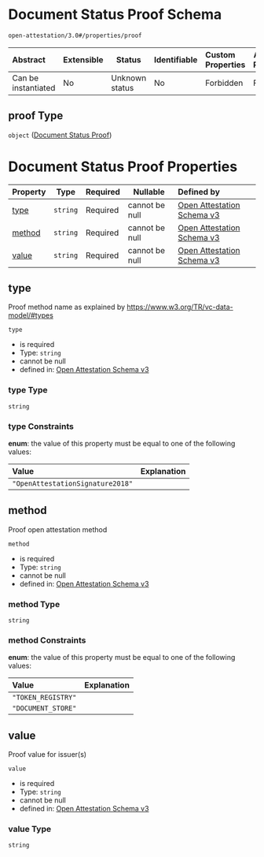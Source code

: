 # Document Status Proof Schema

```txt
open-attestation/3.0#/properties/proof
```




| Abstract            | Extensible | Status         | Identifiable | Custom Properties | Additional Properties | Access Restrictions | Defined In                                                                       |
| :------------------ | ---------- | -------------- | ------------ | :---------------- | --------------------- | ------------------- | -------------------------------------------------------------------------------- |
| Can be instantiated | No         | Unknown status | No           | Forbidden         | Forbidden             | none                | [tradetrust.schema.json\*](../out/tradetrust.schema.json "open original schema") |

## proof Type

`object` ([Document Status Proof](tradetrust-properties-document-status-proof.md))

# Document Status Proof Properties

| Property          | Type     | Required | Nullable       | Defined by                                                                                                                                                |
| :---------------- | -------- | -------- | -------------- | :-------------------------------------------------------------------------------------------------------------------------------------------------------- |
| [type](#type)     | `string` | Required | cannot be null | [Open Attestation Schema v3](tradetrust-properties-document-status-proof-properties-type.md "open-attestation/3.0#/properties/proof/properties/type")     |
| [method](#method) | `string` | Required | cannot be null | [Open Attestation Schema v3](tradetrust-properties-document-status-proof-properties-method.md "open-attestation/3.0#/properties/proof/properties/method") |
| [value](#value)   | `string` | Required | cannot be null | [Open Attestation Schema v3](tradetrust-properties-document-status-proof-properties-value.md "open-attestation/3.0#/properties/proof/properties/value")   |

## type

Proof method name as explained by <https://www.w3.org/TR/vc-data-model/#types>


`type`

-   is required
-   Type: `string`
-   cannot be null
-   defined in: [Open Attestation Schema v3](tradetrust-properties-document-status-proof-properties-type.md "open-attestation/3.0#/properties/proof/properties/type")

### type Type

`string`

### type Constraints

**enum**: the value of this property must be equal to one of the following values:

| Value                            | Explanation |
| :------------------------------- | ----------- |
| `"OpenAttestationSignature2018"` |             |

## method

Proof open attestation method


`method`

-   is required
-   Type: `string`
-   cannot be null
-   defined in: [Open Attestation Schema v3](tradetrust-properties-document-status-proof-properties-method.md "open-attestation/3.0#/properties/proof/properties/method")

### method Type

`string`

### method Constraints

**enum**: the value of this property must be equal to one of the following values:

| Value              | Explanation |
| :----------------- | ----------- |
| `"TOKEN_REGISTRY"` |             |
| `"DOCUMENT_STORE"` |             |

## value

Proof value for issuer(s)


`value`

-   is required
-   Type: `string`
-   cannot be null
-   defined in: [Open Attestation Schema v3](tradetrust-properties-document-status-proof-properties-value.md "open-attestation/3.0#/properties/proof/properties/value")

### value Type

`string`
